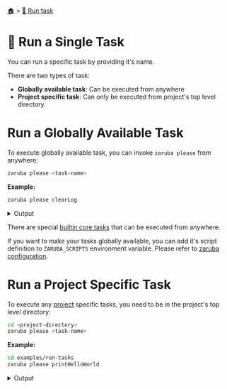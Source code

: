 <!--startTocHeader-->
[🏠](../README.md) > [🏃 Run task](README.md)
# 🍺 Run a Single Task
<!--endTocHeader-->

You can run a specific task by providing it's name.

There are two types of task:

* __Globally available task__: Can be executed from anywhere
* __Project specific task__: Can only be executed from project's top level directory.

# Run a Globally Available Task

To execute globally available task, you can invoke `zaruba please` from anywhere:

```bash
zaruba please <task-name>
```

__Example:__

<!--startCode-->
```bash
zaruba please clearLog
```
 
<details>
<summary>Output</summary>
 
```````
Job Starting...
 Elapsed Time: 8.191µs
 Current Time: 07:56:51
  Run  'clearLog' command on /home/gofrendi/zaruba/docs
   clearLog              07:56:51.126 Log removed
  Successfully running  'clearLog' command
  Job Running...
 Elapsed Time: 105.059805ms
 Current Time: 07:56:51
  
  Job Complete!!! 
  Terminating
  Job Ended...
 Elapsed Time: 305.935164ms
 Current Time: 07:56:51
zaruba please clearLog
```````
</details>
<!--endCode-->

 There are special [builtin core tasks](../core-tasks/README.md) that can be executed from anywhere.
 
 If you want to make your tasks globally available, you can add it's script definition to `ZARUBA_SCRIPTS` environment variable. Please refer to [zaruba configuration](../configuration.md).

# Run a Project Specific Task

To execute any [project](./project/README.md) specific tasks, you need to be in the project's top level directory:

```bash
cd <project-directory>
zaruba please <task-name>
```

__Example:__

<!--startCode-->
```bash
cd examples/run-tasks
zaruba please printHelloWorld
```
 
<details>
<summary>Output</summary>
 
```````
Job Starting...
 Elapsed Time: 1.11µs
 Current Time: 07:56:51
  Run  'printHelloWorld' command on /home/gofrendi/zaruba/docs/examples/run-tasks
   printHelloWorld       07:56:51.627 hello world
  Successfully running  'printHelloWorld' command
  Job Running...
 Elapsed Time: 102.023403ms
 Current Time: 07:56:51
  
  Job Complete!!! 
  Terminating
  Job Ended...
 Elapsed Time: 212.857977ms
 Current Time: 07:56:51
zaruba please printHelloWorld
```````
</details>
<!--endCode-->


<!--startTocSubTopic-->
<!--endTocSubTopic-->